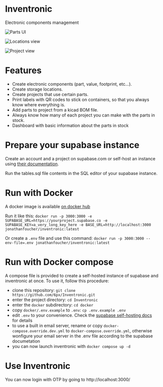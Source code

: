 # Inventronic

Electronic components management

![Parts UI](/img/parts.png)

![Locations view](/img/locations.png)

![Project view](/img/project.png)

# Features

- Create electronic components (part, value, footprint, etc...).
- Create storage locations.
- Create projects that use certain parts.
- Print labels with QR codes to stick on containers, so that you always know where everything is.
- Add parts to project from a kicad BOM file.
- Always know how many of each project you can make with the parts in stock.
- Dashboard with basic information about the parts in stock

# Prepare your supabase instance
Create an account and a project on supabase.com or self-host an instance using [their documentation](https://supabase.com/docs/guides/self-hosting).

Run the tables.sql file contents in the SQL editor of your supabase instance.

# Run with Docker

A docker image is available [on docker hub](https://hub.docker.com/r/jonathanfoucher/inventronic)

Run it like this: `docker run -p 3000:3000 -e SUPABASE_URL=https://yourproject.supabase.co -e SUPABASE_KEY=a_very_long_key_here -e BASE_URL=http://localhost:3000 jonathanfoucher/inventronic:latest`

Or create a `.env` file and use this command:
`docker run -p 3000:3000 --env-file=.env jonathanfoucher/inventronic:latest`

# Run with Docker compose

A compose file is provided to create a self-hosted instance of supabase and inventronic at once. To use it, follow this procedure:

- clone this repository: `git clone https://github.com/6px/Inventronic.git`
- enter the project directory: `cd Inventronic`
- enter the `docker` subdirectory: `cd docker`
- copy `docker/.env.example` to `.env`: `cp .env.example .env`
- edit `.env` to your convenience. Check the [supabase self-hosting docs](https://supabase.com/docs/guides/self-hosting/docker) for details
- to use a built in email server, rename or copy `docker-compose.override.dev.yml` to `docker-compose.override.yml`, otherwise wonfigure your email server in the .env file according to the supabase documetation
- you can now launch inventronic with `docker compose up -d`

# Use Inventronic

You can now login with OTP by going to http://localhost:3000/